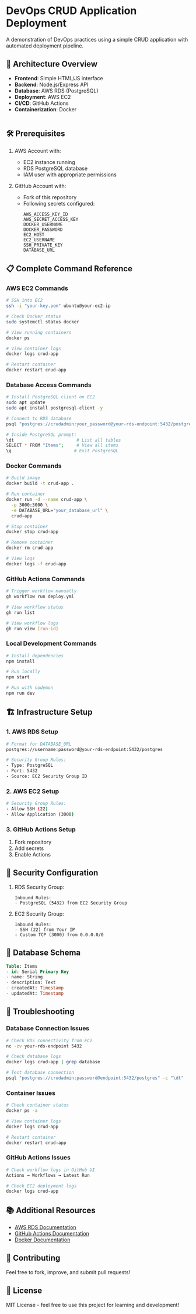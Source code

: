 # DevOps CRUD Application Deployment

A demonstration of DevOps practices using a simple CRUD application with automated deployment pipeline.

## 🚀 Architecture Overview

- **Frontend**: Simple HTML/JS interface
- **Backend**: Node.js/Express API
- **Database**: AWS RDS (PostgreSQL)
- **Deployment**: AWS EC2
- **CI/CD**: GitHub Actions
- **Containerization**: Docker
    ```
## 🛠️ Prerequisites

1. AWS Account with:
   - EC2 instance running
   - RDS PostgreSQL database
   - IAM user with appropriate permissions

2. GitHub Account with:
   - Fork of this repository
   - Following secrets configured:
     ```
     AWS_ACCESS_KEY_ID
     AWS_SECRET_ACCESS_KEY
     DOCKER_USERNAME
     DOCKER_PASSWORD
     EC2_HOST
     EC2_USERNAME
     SSH_PRIVATE_KEY
     DATABASE_URL
     ```
## 📋 Complete Command Reference

### AWS EC2 Commands
```bash
# SSH into EC2
ssh -i "your-key.pem" ubuntu@your-ec2-ip

# Check Docker status
sudo systemctl status docker

# View running containers
docker ps

# View container logs
docker logs crud-app

# Restart container
docker restart crud-app
```

### Database Access Commands
```bash
# Install PostgreSQL client on EC2
sudo apt update
sudo apt install postgresql-client -y

# Connect to RDS database
psql "postgres://crudadmin:your_password@your-rds-endpoint:5432/postgres"

# Inside PostgreSQL prompt:
\dt                        # List all tables
SELECT * FROM "Items";     # View all items
\q                        # Exit PostgreSQL
```

### Docker Commands
```bash
# Build image
docker build -t crud-app .

# Run container
docker run -d --name crud-app \
  -p 3000:3000 \
  -e DATABASE_URL="your_database_url" \
  crud-app

# Stop container
docker stop crud-app

# Remove container
docker rm crud-app

# View logs
docker logs -f crud-app
```

### GitHub Actions Commands
```bash
# Trigger workflow manually
gh workflow run deploy.yml

# View workflow status
gh run list

# View workflow logs
gh run view [run-id]
```

### Local Development Commands
```bash
# Install dependencies
npm install

# Run locally
npm start

# Run with nodemon
npm run dev
```

## 🏗️ Infrastructure Setup

### 1. AWS RDS Setup
```bash
# Format for DATABASE_URL
postgres://username:password@your-rds-endpoint:5432/postgres

# Security Group Rules:
- Type: PostgreSQL
- Port: 5432
- Source: EC2 Security Group ID
```

### 2. AWS EC2 Setup
```bash
# Security Group Rules:
- Allow SSH (22)
- Allow Application (3000)
```

### 3. GitHub Actions Setup
1. Fork repository
2. Add secrets
3. Enable Actions

## 🔐 Security Configuration

1. RDS Security Group:
   ```
   Inbound Rules:
   - PostgreSQL (5432) from EC2 Security Group
   ```

2. EC2 Security Group:
   ```
   Inbound Rules:
   - SSH (22) from Your IP
   - Custom TCP (3000) from 0.0.0.0/0
   ```

## 📝 Database Schema

```sql
Table: Items
- id: Serial Primary Key
- name: String
- description: Text
- createdAt: Timestamp
- updatedAt: Timestamp
```

## 🛟 Troubleshooting

### Database Connection Issues
```bash
# Check RDS connectivity from EC2
nc -zv your-rds-endpoint 5432

# Check database logs
docker logs crud-app | grep database

# Test database connection
psql "postgres://crudadmin:password@endpoint:5432/postgres" -c "\dt"
```

### Container Issues
```bash
# Check container status
docker ps -a

# View container logs
docker logs crud-app

# Restart container
docker restart crud-app
```

### GitHub Actions Issues
```bash
# Check workflow logs in GitHub UI
Actions → Workflows → Latest Run

# Check EC2 deployment logs
docker logs crud-app
```

## 📚 Additional Resources

- [AWS RDS Documentation](https://docs.aws.amazon.com/rds/)
- [GitHub Actions Documentation](https://docs.github.com/en/actions)
- [Docker Documentation](https://docs.docker.com/)

## 🤝 Contributing

Feel free to fork, improve, and submit pull requests!

## 📄 License

MIT License - feel free to use this project for learning and development!
